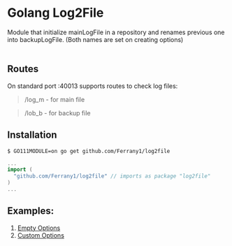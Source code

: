 # Golang Log2File

Module that initialize mainLogFile in a repository and renames previous one into backupLogFile. (Both names are set on creating options) <br><br>

## Routes
On standard port :40013 supports routes to check log files:<br>
> /log_m - for main file 

> /lob_b - for backup file

## Installation
```
$ GO111MODULE=on go get github.com/Ferrany1/log2file
```

```go
...
import (
  "github.com/Ferrany1/log2file" // imports as package "log2file"
)
...
```



## Examples:
1. [Empty Options](/examples/example1/example1_empty.go)
2. [Custom Options](/examples/example2/example2_custom.go)